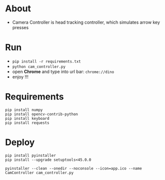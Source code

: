 # About
- Camera Controller is head tracking controller, which simulates arrow key presses

# Run
- `pip install -r requirements.txt`
- `python cam_controller.py`
- open **Chrome** and type into url bar: `chrome://dino`
- enjoy !!!

# Requirements
```
pip install numpy
pip install opencv-contrib-python
pip install keyboard
pip install requests
```

# Deploy
```
pip install pyinstaller
pip install --upgrade setuptools<45.0.0

pyinstaller --clean --onedir --noconsole --icon=app.ico --name CamController cam_controller.py
```